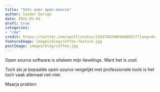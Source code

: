 ```yaml
---
title: "Iets over open source"
author: Sander Dorigo
date: 2021-01-01
draft: true
categories:
- "/me"
credit: https://twitter.com/xwolf/status/1193799290646409217?lang=de
featureImage: images/blog/coffee-feature.jpg
postImage: images/blog/coffee.jpg
---
```


Open source software is stiekem mijn lievelings. Want het is cool.

Toch als je bepaalde open source vergelijkt met professionele tools is het toch vaak allemaal net-niet.

Maarja problerr 
